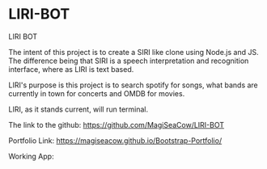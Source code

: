 # LIRI-BOT
LIRI BOT

The intent of this project is to create a SIRI like clone using Node.js and JS. The difference being that SIRI is a speech interpretation and recognition interface, where as LIRI is text based.

LIRI's purpose is this project is to search spotify for songs, what bands are currently in town for concerts and OMDB for movies.

LIRI, as it stands current, will run terminal.

The link to the github: https://github.com/MagiSeaCow/LIRI-BOT

Portfolio Link: https://magiseacow.github.io/Bootstrap-Portfolio/

Working App: